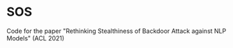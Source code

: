 # SOS
Code for the paper "Rethinking Stealthiness of Backdoor Attack against NLP Models" (ACL 2021)
